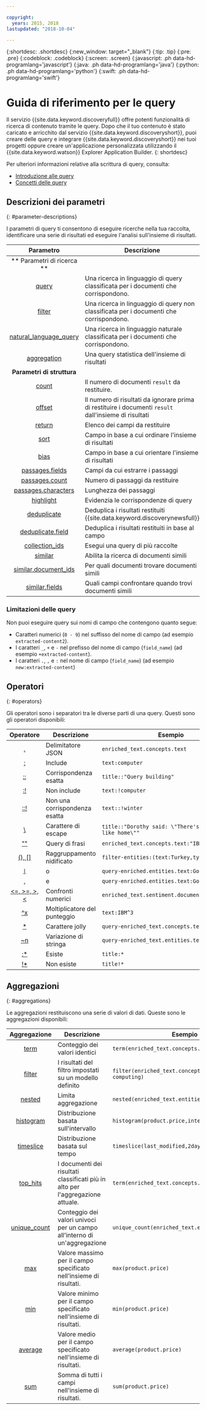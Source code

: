 ```yaml
---

copyright:
  years: 2015, 2018
lastupdated: "2018-10-04"

---
```


{:shortdesc: .shortdesc}
{:new_window: target="_blank"}
{:tip: .tip}
{:pre: .pre}
{:codeblock: .codeblock}
{:screen: .screen}
{:javascript: .ph data-hd-programlang='javascript'}
{:java: .ph data-hd-programlang='java'}
{:python: .ph data-hd-programlang='python'}
{:swift: .ph data-hd-programlang='swift'}

# Guida di riferimento per le query

Il servizio {{site.data.keyword.discoveryfull}} offre potenti funzionalità di ricerca di contenuto tramite le query. Dopo che il tuo contenuto è stato caricato e arricchito dal servizio {{site.data.keyword.discoveryshort}}, puoi creare delle query e integrare {{site.data.keyword.discoveryshort}} nei tuoi progetti oppure creare un'applicazione personalizzata utilizzando il {{site.data.keyword.watson}} Explorer Application Builder.
{: shortdesc}

Per ulteriori informazioni relative alla scrittura di query, consulta:
- [Introduzione alle query](/docs/services/discovery/getting-started-query.html)
- [Concetti delle query](/docs/services/discovery/using.html)

## Descrizioni dei parametri
{: #parameter-descriptions}

I parametri di query ti consentono di eseguire ricerche nella tua raccolta, identificare una serie di risultati ed eseguire l'analisi sull'insieme di risultati.


| Parametro | Descrizione | Esempio |
|:-------------------:|------------------------------------------------------------|--------------------------------|
|** Parametri di ricerca **|  |  |
| [query](/docs/services/discovery/query-parameters.html#query) | Una ricerca in linguaggio di query classificata per i documenti che corrispondono. | `query=bees` |
| [filter](/docs/services/discovery/query-parameters.html#filter) | Una ricerca in linguaggio di query non classificata per i documenti che corrispondono. | `filter=bees` |
| [natural_language_query](/docs/services/discovery/query-parameters.html#nlq) | Una ricerca in linguaggio naturale classificata per i documenti che corrispondono. | `natural_language_query="How do bees fly"` |
| [aggregation](/docs/services/discovery/query-parameters.html#aggregation) | Una query statistica dell'insieme di risultati | `aggregation=term(enriched_text.entities.type)` |
| **Parametri di struttura** | | |
| [count](/docs/services/discovery/query-parameters.html#count) | Il numero di documenti `result` da restituire. | `count=15` |
| [offset](/docs/services/discovery/query-parameters.html#offset) | Il numero di risultati da ignorare prima di restituire i documenti `result` dall'insieme di risultati | `offset=100` |
| [return](/docs/services/discovery/query-parameters.html#return) | Elenco dei campi da restituire | `return=title,url` |
| [sort](/docs/services/discovery/query-parameters.html#sort) | Campo in base a cui ordinare l'insieme di risultati | `sort=enriched_text.sentiment.document.score` |
| [bias](/docs/services/discovery/query-parameters.html#bias) | Campo in base a cui orientare l'insieme di risultati | `bias=publication_date` |
| [passages.fields](/docs/services/discovery/query-parameters.html#passages_fields) | Campi da cui estrarre i passaggi | `passages=true&passages.fields=text,abstract,conclusion` |
| [passages.count](/docs/services/discovery/query-parameters.html#passages_count) | Numero di passaggi da restituire | `passages=true&passages.count=6` |
| [passages.characters](/docs/services/discovery/query-parameters.html#passages_characters) | Lunghezza dei passaggi | `passages=true&passages.characters=144` |
| [highlight](/docs/services/discovery/query-parameters.html#highlight) | Evidenzia le corrispondenze di query | `highlight=true` |
| [deduplicate](/docs/services/discovery/query-parameters.html#deduplicate) | Deduplica i risultati restituiti {{site.data.keyword.discoverynewsfull}} | `deduplicate=true` |
| [deduplicate.field](/docs/services/discovery/query-parameters.html#deduplicate_field) | Deduplica i risultati restituiti in base al campo | `deduplicate.field=title` |
| [collection_ids](/docs/services/discovery/query-parameters.html#collection_ids) | Esegui una query di più raccolte | `collection_ids={1},{2},{3}` |
| [similar](/docs/services/discovery/query-parameters.html#similar) | Abilita la ricerca di documenti simili | `similar=true` |
| [similar.document_ids](/docs/services/discovery/query-parameters.html#similar_document_ids) | Per quali documenti trovare documenti simili | `similar.document_ids={id1},{id2}` |
| [similar.fields](/docs/services/discovery/query-parameters.html#similar_fields) | Quali campi confrontare quando trovi documenti simili | `similar.fields=text,title` |

### Limitazioni delle query

Non puoi eseguire query sui nomi di campo che contengono quanto segue:
- Caratteri numerici (`0 - 9`) nel suffisso del nome di campo (ad esempio `extracted-content2`).
- I caratteri `_`, `+` e `-` nel prefisso del nome di campo (`field_name`) (ad esempio `+extracted-content`).
- I caratteri `.`, `,` e `:` nel nome di campo (`field_name`) (ad esempio `new:extracted-content`)

## Operatori
{: #operators}

Gli operatori sono i separatori tra le diverse parti di una query. Questi sono gli operatori disponibili:

| Operatore | Descrizione | Esempio |
|:-------------------:|------------------------------------------------------------|--------------------------------|
| [.](/docs/services/discovery/query-operators.html#delimiter) | Delimitatore JSON | `enriched_text.concepts.text` |
| [:](/docs/services/discovery/query-operators.html#includes) | Include | `text:computer` |
| [::](/docs/services/discovery/query-operators.html#match) | Corrispondenza esatta | `title::"Query building"` |
| [:!](/docs/services/discovery/query-operators.html#notinclude) | Non include | `text:!computer` |
| [::!](/docs/services/discovery/query-operators.html#notamatch) | Non una corrispondenza esatta | `text::!winter` |
| [\\](/docs/services/discovery/query-operators.html#escape) | Carattere di escape | `title::"Dorothy said: \"There's no place like home\""` |
| [""](/docs/services/discovery/query-operators.html#phrase) | Query di frasi | `enriched_text.concepts.text:"IBM Watson"` |
| [(), \[\]](/docs/services/discovery/query-operators.html#nestedquery) | Raggruppamento nidificato | `filter-entities:(text:Turkey,type:Location)` |
| [<code>&#124;</code>](/docs/services/discovery/query-operators.html#or) | o | <code>query-enriched.entities.text:Google&#124;IBM</code> |
| [,](/docs/services/discovery/query-operators.html#and) | e | `query-enriched.entities.text:Google,IBM` |
| [<=, >=, >, <](/docs/services/discovery/query-operators.html#comparisons) | Confronti numerici |  `enriched_text.sentiment.document.score>0.679`     |
| [^x](/docs/services/discovery/query-operators.html#multiplier) | Moltiplicatore del punteggio | `text:IBM^3` |
| [*](/docs/services/discovery/query-operators.html#wildcard) | Carattere jolly | `query-enriched_text.concepts.text:pre*` |
| [~n](/docs/services/discovery/query-operators.html#variation) | Variazione di stringa | `query-enriched_text.entities.text:cat~1` |
| [:*](/docs/services/discovery/query-operators.html#exists) | Esiste | `title:*` |
| [!*](/docs/services/discovery/query-operators.html#dnexist) | Non esiste | `title!*` |

## Aggregazioni
{: #aggregations}

Le aggregazioni restituiscono una serie di valori di dati. Queste sono le aggregazioni disponibili:

| Aggregazione | Descrizione | Esempio |
|:-------------------:|------------------------------------------------------------|--------------------------------|
| [term](/docs/services/discovery/query-aggregations.html#term) | Conteggio dei valori identici | `term(enriched_text.concepts.text,count:10)` |
| [filter](/docs/services/discovery/query-aggregations.html#filter) | I risultati del filtro impostati su un modello definito | `filter(enriched_text.concepts.text:cloud computing)`
| [nested](/docs/services/discovery/query-aggregations.html#nested) | Limita aggregazione | `nested(enriched_text.entities)` |
| [histogram](/docs/services/discovery/query-aggregations.html#histogram) | Distribuzione basata sull'intervallo | `histogram(product.price,interval:1)` |
| [timeslice](/docs/services/discovery/query-aggregations.html#timeslice) | Distribuzione basata sul tempo| `timeslice(last_modified,2day,America/New York)` |
| [top_hits](/docs/services/discovery/query-aggregations.html#top_hits) | I documenti dei risultati classificati più in alto per l'aggregazione attuale. | `term(enriched_text.concepts.text).top_hits(10)` |
| [unique_count](/docs/services/discovery/query-aggregations.html#unique_count) | Conteggio dei valori univoci per un campo all'interno di un'aggregazione | `unique_count(enriched_text.entities.type)` |
| [max](/docs/services/discovery/query-aggregations.html#max) | Valore massimo per il campo specificato nell'insieme di risultati.| `max(product.price)` |
| [min](/docs/services/discovery/query-aggregations.html#min) | Valore minimo per il campo specificato nell'insieme di risultati. | `min(product.price)` |
| [average](/docs/services/discovery/query-aggregations.html#average) |Valore medio per il campo specificato nell'insieme di risultati. | `average(product.price)` |
| [sum](/docs/services/discovery/query-aggregations.html#sum) | Somma di tutti i campi nell'insieme di risultati. | `sum(product.price)` |
